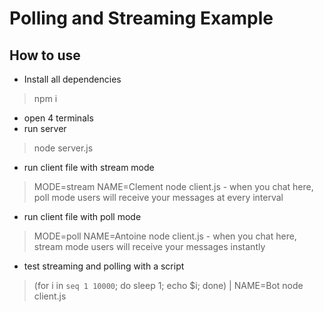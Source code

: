 # Polling and Streaming Example
## How to use
- Install all dependencies
> npm i
- open 4 terminals
- run server
> node server.js
- run client file with stream mode
> MODE=stream NAME=Clement node client.js
    - when you chat here, poll mode users will receive your messages at every interval
- run client file with poll mode
> MODE=poll NAME=Antoine node client.js
    - when you chat here, stream mode users will receive your messages instantly
- test streaming and polling with a script
> (for i in `seq 1 10000`; do sleep 1; echo $i; done) | NAME=Bot node client.js
